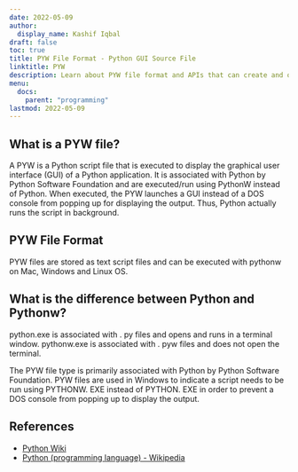 ```yaml
---
date: 2022-05-09
author:
  display_name: Kashif Iqbal
draft: false
toc: true
title: PYW File Format - Python GUI Source File
linktitle: PYW
description: Learn about PYW file format and APIs that can create and open PYW files.
menu:
  docs:
    parent: "programming"
lastmod: 2022-05-09
---
```


## What is a PYW file?

A PYW is a Python script file that is executed to display the graphical user interface (GUI) of a Python application. It is associated with Python by Python Software Foundation and are executed/run using PythonW instead of Python. When executed, the PYW launches a GUI instead of a DOS console from popping up for displaying the output. Thus, Python actually runs the script in background.

## PYW File Format

PYW files are stored as text script files and can be executed with pythonw on Mac, Windows and Linux OS.

## What is the difference between Python and Pythonw?

python.exe is associated with . py files and opens and runs in a terminal window. pythonw.exe is associated with . pyw files and does not open the terminal.

The PYW file type is primarily associated with Python by Python Software Foundation. PYW files are used in Windows to indicate a script needs to be run using PYTHONW. EXE instead of PYTHON. EXE in order to prevent a DOS console from popping up to display the output.

## References

 * [Python Wiki](https://wiki.python.org/moin/Pyrex)
 * [Python (programming language) - Wikipedia](https://en.wikipedia.org/wiki/Python_(programming_language))
